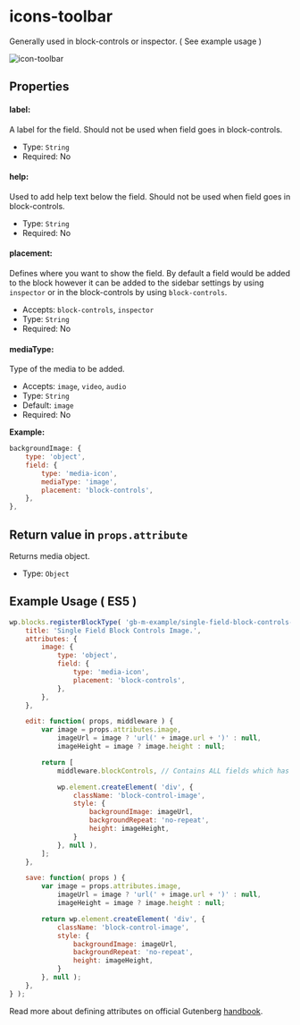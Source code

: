 # icons-toolbar

Generally used in block-controls or inspector.  ( See example usage )

![icon-toolbar](https://user-images.githubusercontent.com/6297436/39447333-0a0f2a6a-4cdf-11e8-842b-cb326aeb3cbc.png)



## Properties

#### label:

A label for the field. Should not be used when field goes in block-controls.

- Type: `String`
- Required: No

#### help:

Used to add help text below the field. Should not be used when field goes in block-controls.

- Type: `String`
- Required: No

#### placement:

Defines where you want to show the field. By default a field would be added to the block however it can be added to the sidebar settings by using `inspector` or in the block-controls by using `block-controls`.

- Accepts: `block-controls`, `inspector`
- Type: `String`
- Required: No

#### **mediaType:**

Type of the media to be added.

- Accepts: `image`, `video`, `audio`
- Type: `String`
- Default: `image`
- Required: No

**Example:**

```js
backgroundImage: {
	type: 'object',
	field: {
		type: 'media-icon',
		mediaType: 'image',
		placement: 'block-controls',
	},
},
```



## Return value in `props.attribute`

Returns media object.

- Type: `Object`

## Example Usage ( ES5 )

```js
wp.blocks.registerBlockType( 'gb-m-example/single-field-block-controls-image', {
	title: 'Single Field Block Controls Image.',
	attributes: {
		image: {
			type: 'object',
			field: {
				type: 'media-icon',
				placement: 'block-controls',
			},
		},
	},

	edit: function( props, middleware ) {
		var image = props.attributes.image,
			imageUrl = image ? 'url(' + image.url + ')' : null,
			imageHeight = image ? image.height : null;

		return [
			middleware.blockControls, // Contains ALL fields which has placement: 'block-controls'.

			wp.element.createElement( 'div', {
				className: 'block-control-image',
				style: {
					backgroundImage: imageUrl,
					backgroundRepeat: 'no-repeat',
					height: imageHeight,
				}
			}, null ),
		];
	},

	save: function( props ) {
		var image = props.attributes.image,
			imageUrl = image ? 'url(' + image.url + ')' : null,
			imageHeight = image ? image.height : null;

		return wp.element.createElement( 'div', {
			className: 'block-control-image',
			style: {
				backgroundImage: imageUrl,
				backgroundRepeat: 'no-repeat',
				height: imageHeight,
			}
		}, null );
	},
} );
```


Read more about defining attributes on official Gutenberg [handbook](https://wordpress.org/gutenberg/handbook/block-api/attributes/).
